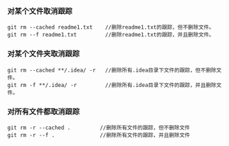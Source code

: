### 对某个文件取消跟踪

```
git rm --cached readme1.txt    //删除readme1.txt的跟踪，但不删除文件。
git rm --f readme1.txt         //删除readme1.txt的跟踪，并且删除文件。
```

### 对某个文件夹取消跟踪

```
git rm --cached **/.idea/ -r   //删除所有.idea目录下文件的跟踪，但不删除文件。
git rm -f **/.idea/ -r         //删除所有.idea目录下文件的跟踪，并且删除文件。
```

### 对所有文件都取消跟踪

```
git rm -r --cached . 　　		//删除所有文件的跟踪，但不删除文件
git rm -r --f . 　　         	//删除所有文件的跟踪，并且删除文件
```

